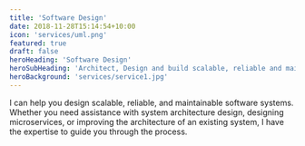 ```yaml
---
title: 'Software Design'
date: 2018-11-28T15:14:54+10:00
icon: 'services/uml.png'
featured: true
draft: false
heroHeading: 'Software Design'
heroSubHeading: 'Architect, Design and build scalable, reliable and maintainable software'
heroBackground: 'services/service1.jpg'
---
```


I can help you design scalable, reliable, and maintainable software systems. Whether you need assistance with system architecture design, designing microservices, or improving the architecture of an existing system, I have the expertise to guide you through the process.

